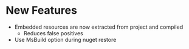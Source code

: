 # New Features

- Embedded resources are now extracted from project and compiled
  - Reduces false positives
- Use MsBuild option during nuget restore
